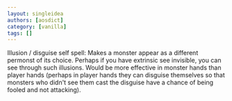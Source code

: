 ```yaml
---
layout: singleidea
authors: [aosdict]
category: [vanilla]
tags: []
---
```

Illusion / disguise self spell: Makes a monster appear as a different permonst of its choice. Perhaps if you have extrinsic see invisible, you can see through such illusions. Would be more effective in monster hands than player hands (perhaps in player hands they can disguise themselves so that monsters who didn't see them cast the disguise have a chance of being fooled and not attacking).
